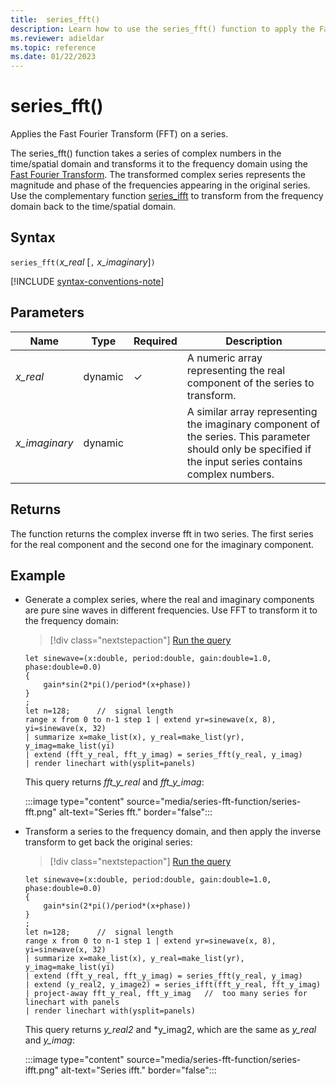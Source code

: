 ```yaml
---
title:  series_fft()
description: Learn how to use the series_fft() function to apply the Fast Fourier Transform (FFT) on a series.
ms.reviewer: adieldar
ms.topic: reference
ms.date: 01/22/2023
---
```

# series_fft()

Applies the Fast Fourier Transform (FFT) on a series.  

The series_fft() function takes a series of complex numbers in the time/spatial domain and transforms it to the frequency domain using the [Fast Fourier Transform](https://en.wikipedia.org/wiki/Fast_Fourier_transform). The transformed complex series represents the magnitude and phase of the frequencies appearing in the original series. Use the complementary function [series_ifft](series-ifft-function.md) to transform from the frequency domain back to the time/spatial domain.

## Syntax

`series_fft(`*x_real* [`,` *x_imaginary*]`)`

[!INCLUDE [syntax-conventions-note](../../includes/syntax-conventions-note.md)]

## Parameters

| Name | Type | Required | Description |
|--|--|--|--|
| *x_real* | dynamic | &check; | A numeric array representing the real component of the series to transform.|
| *x_imaginary* | dynamic | | A similar array representing the imaginary component of the series. This parameter should only be specified if the input series contains complex numbers.|

## Returns

The function returns the complex inverse fft in two series. The first series for the real component and the second one for the imaginary component.

## Example

* Generate a complex series, where the real and imaginary components are pure sine waves in different frequencies. Use FFT to transform it to the frequency domain:

    > [!div class="nextstepaction"]
    > <a href="https://dataexplorer.azure.com/clusters/help/databases/Samples?query=H4sIAAAAAAAAA1WP3XKDIBCF732KcwmtjZreZJrhWRxaV2WK6ABpsD/v3jXGJt0bOIfvLLuWIoJxdNYfpER6QTOeXi3lmMibsbnpThu3KVXtSiZ6HejPKnelxFcGrgXFw9JW7PmcjJAorg1Zi4THNSxl9pMdM8szOFXtD0dcqijA4c5pC0uui33mtesICa0fB5SIIxyeUCFEmlBl36AUyTWYvdqWESnHQeaYzT/reS8ZD6dh0N58ck816HeqrQlRpAWvPWl7Z87+4ppBd/eukbdfRdvGeg3mWO8LLqEQeGkKNZtiA66PHPccJg/L47312kecTezFHCZropq0IxvkLxVC14SgAQAA" target="_blank">Run the query</a>

    ```kusto
    let sinewave=(x:double, period:double, gain:double=1.0, phase:double=0.0)
    {
        gain*sin(2*pi()/period*(x+phase))
    }
    ;
    let n=128;      //  signal length
    range x from 0 to n-1 step 1 | extend yr=sinewave(x, 8), yi=sinewave(x, 32)
    | summarize x=make_list(x), y_real=make_list(yr), y_imag=make_list(yi)
    | extend (fft_y_real, fft_y_imag) = series_fft(y_real, y_imag)
    | render linechart with(ysplit=panels)
    ```

    This query returns *fft_y_real* and *fft_y_imag*:  

    :::image type="content" source="media/series-fft-function/series-fft.png" alt-text="Series fft." border="false":::

* Transform a series to the frequency domain, and then apply the inverse transform to get back the original series:

    > [!div class="nextstepaction"]
    > <a href="https://dataexplorer.azure.com/clusters/help/databases/Samples?query=H4sIAAAAAAAAA3VQ23KDIBB99yvOI7QmUfuSaYZvcWiyKi2CA6TRXv69GLWxnXZfYM+NZTUFeGXoIl9JsP4RJ3t+0pSiI6fs6dbXUpmlE/k2i4pGevqGsm3G8Z4g1ijF3RjLinh2inHs5sDYsx73k5nz5DM5JDrOYERe7A+41m6HaK6N1NBk6tAkTpqa0KNytkWGYGGwQQ4fqEOefID6QOaEwYnlM6xPsecpBvUDeih4lPtz20qn3mKmaOULlVr5wPpRXjqSegUO7oqqVtZrVPHbq6yqQjkZU0z3Uc4h4OOnyZcRZItgJlf2iSkWioqVU43Wf/JjROfsMx3DRl7kgL9l80KDtWilGeZgVNZBx8UcG+kCLio06KQh7WOqi2PRb5oNvtMqiEnFvwD5H9DbOQIAAA==" target="_blank">Run the query</a>

    ```kusto
    let sinewave=(x:double, period:double, gain:double=1.0, phase:double=0.0)
    {
        gain*sin(2*pi()/period*(x+phase))
    }
    ;
    let n=128;      //  signal length
    range x from 0 to n-1 step 1 | extend yr=sinewave(x, 8), yi=sinewave(x, 32)
    | summarize x=make_list(x), y_real=make_list(yr), y_imag=make_list(yi)
    | extend (fft_y_real, fft_y_imag) = series_fft(y_real, y_imag)
    | extend (y_real2, y_image2) = series_ifft(fft_y_real, fft_y_imag)
    | project-away fft_y_real, fft_y_imag   //  too many series for linechart with panels
    | render linechart with(ysplit=panels)
    ```

    This query returns *y_real2* and *y_imag2, which are the same as *y_real* and *y_imag*:  

    :::image type="content" source="media/series-fft-function/series-ifft.png" alt-text="Series ifft." border="false":::
